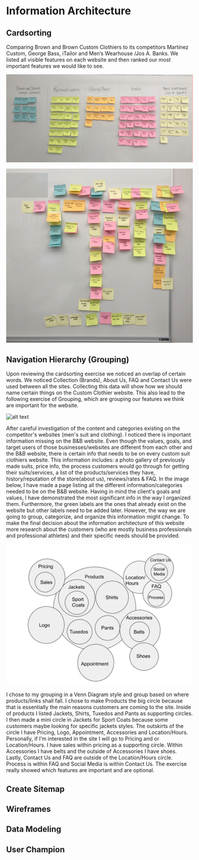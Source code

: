 # Information Architecture

## Cardsorting
 
Comparing Brown and Brown Custom Clothiers to its competitors Martinez Custom, George Bass, iTailor and Men’s Wearhouse /Jos A. Banks. We listed all visible features on each website and then ranked our most important features we would like to see.

![alt text](Images/CardSortingByCompetition.jpg )


![alt text](Images/CareASortingPriority.jpg )

## Navigation Hierarchy (Grouping)
Upon reviewing the cardsorting exercise we noticed an overlap of certain words. We noticed Collection (Brands), About Us, FAQ and Contact Us were used between all the sites. Collecting this data will show how we should name certain things on the Custom Clothier website. This also lead to the following exercise of Grouping, which are grouping our features we think are important for the website.

![alt text](Images/Narges-grouping.png )

After careful investigation of the content and categories existing on the competitor's websites (men's suit and clothing). I noticed there is important information missing on the B&B website. Even though the values, goals, and target users of those businesses/websites are different from each other and the B&B website, there is certain info that needs to be on every custom suit clothiers website. This information includes: a photo gallery of previously made suits, price info, the process customers would go through for getting their suits/services, a list of the products/services they have, history/reputation of the store(about us), reviews/rates & FAQ. In the image below, I have made a page listing all the different information/categories needed to be on the B&B website. Having in mind the client's goals and values, I have demonstrated the most significant info in the way I organized them. Furthermore, the green labels are the ones that already exist on the website but other labels need to be added later. However, the way we are going to group, categorize, and organize this information might change. To make the final decision about the information architecture of this website more research about the customers (who are mostly business professionals and professional athletes) and their specific needs should be provided.

![alt text](Images/RodGrouping.png)

I chose to my grouping in a Venn Diagram style and group based on where products/links shall fall. I chose to make Products the big circle because that is essentially the main reasons customers are coming to the site. Inside of products I listed Jackets, Shirts, Tuxedos and Pants as supporting circles. I then made a mini circle in Jackets for Sport Coats because some customers maybe looking for specific jackets styles. The outskirts of the circle I have Pricing, Logo, Appointment, Accessories and Location/Hours. Personally, if I’m interested in the site I will go to Pricing and or Location/Hours. I have sales within pricing as a supporting circle. Within Accessories I have belts and the outside of Accessories I have shoes. Lastly, Contact Us and FAQ are outside of the Location/Hours circle. Process is within FAQ and Social Media is within Contact Us. The exercise really showed which features are important and are optional.

## Create Sitemap

## Wireframes

## Data Modeling

## User Champion
